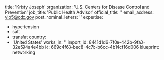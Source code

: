 title: 'Kristy Joseph'
organization: 'U.S. Centers for Disease Control and Prevention'
job_title: 'Public Health Advisor'
official_title: ''
email_address: vio5@cdc.gov
post_nominal_letters: ''
expertise:
  - hypertension
  - salt
  - transfat
country:
  - 'United States'
works_in: ''
import_id: 8441d1d6-7f0e-442b-9fa0-32e594a4e4bb
id: 669c4f63-bec8-4c7b-b6cc-4b14cf16d006
blueprint: networking
